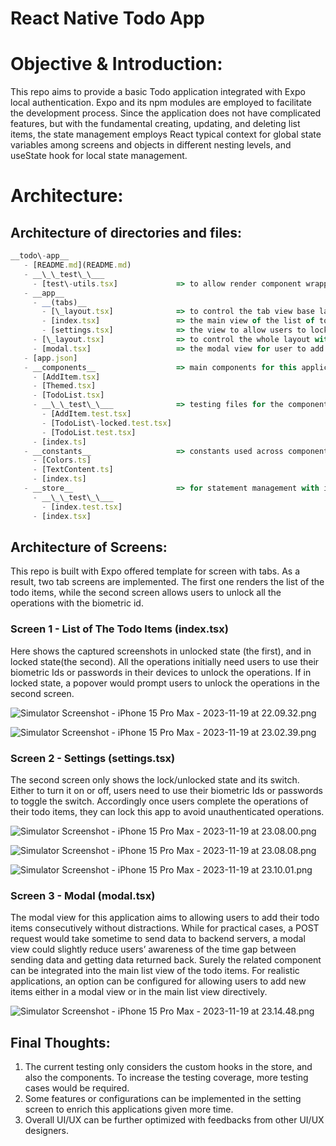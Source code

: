 # React Native Todo App

# Objective & Introduction:

This repo aims to provide a basic Todo application integrated with Expo local authentication. Expo and its npm modules are employed to facilitate the development process. Since the application does not have complicated features, but with the fundamental creating, updating, and deleting list items, the state management employs React typical context for global state variables among screens and objects in different nesting levels, and useState hook for local state management.

# Architecture:

## Architecture of directories and files:

```jsx
__todo\-app__
   - [README.md](README.md)
   - __\_\_test\_\___
     - [test\-utils.tsx]             => to allow render component wrapped with provider for testing
   - __app__
     - __(tabs)__
       - [\_layout.tsx]              => to control the tab view base layout and its header
       - [index.tsx]                 => the main view of the list of todo items
       - [settings.tsx]              => the view to allow users to lock/unlock the operations
     - [\_layout.tsx]                => to control the whole layout with Expo router
     - [modal.tsx]                   => the modal view for user to add todo items
   - [app.json]
   - __components__                  => main components for this application
     - [AddItem.tsx]
     - [Themed.tsx]
     - [TodoList.tsx]
     - __\_\_test\_\___              => testing files for the components
       - [AddItem.test.tsx]
       - [TodoList\-locked.test.tsx]
       - [TodoList.test.tsx]
     - [index.ts]
   - __constants__                   => constants used across components and screens
     - [Colors.ts]
     - [TextContent.ts]
     - [index.ts]
   - __store__                       => for statement management with its testing file
     - __\_\_test\_\___
       - [index.test.tsx]
     - [index.tsx]
```

## Architecture of Screens:

This repo is built with Expo offered template for screen with tabs. As a result, two tab screens are implemented. The first one renders the list of the todo items, while the second screen allows users to unlock all the operations with the biometric id.

### Screen 1 - List of The Todo Items (index.tsx)

Here shows the captured screenshots in unlocked state (the first), and in locked state(the second). All the operations initially need users to use their biometric Ids or passwords in their devices to unlock the operations. If in locked state, a popover would prompt users to unlock the operations in the second screen. 

![Simulator Screenshot - iPhone 15 Pro Max - 2023-11-19 at 22.09.32.png](screenshots/Simulator_Screenshot_-_iPhone_15_Pro_Max_-_2023-11-19_at_22.09.32.png)

![Simulator Screenshot - iPhone 15 Pro Max - 2023-11-19 at 23.02.39.png](screenshots/Simulator_Screenshot_-_iPhone_15_Pro_Max_-_2023-11-19_at_23.02.39.png)

### Screen 2 - Settings (settings.tsx)

The second screen only shows the lock/unlocked state and its switch. Either to turn it on or off, users need to use their biometric Ids or passwords to toggle the switch. Accordingly once users complete the operations of their todo items, they can lock this app to avoid unauthenticated operations. 

![Simulator Screenshot - iPhone 15 Pro Max - 2023-11-19 at 23.08.00.png](screenshots/Simulator_Screenshot_-_iPhone_15_Pro_Max_-_2023-11-19_at_23.08.00.png)

![Simulator Screenshot - iPhone 15 Pro Max - 2023-11-19 at 23.08.08.png](screenshots/Simulator_Screenshot_-_iPhone_15_Pro_Max_-_2023-11-19_at_23.08.08.png)

![Simulator Screenshot - iPhone 15 Pro Max - 2023-11-19 at 23.10.01.png](screenshots/Simulator_Screenshot_-_iPhone_15_Pro_Max_-_2023-11-19_at_23.10.01.png)

### Screen 3 - Modal (modal.tsx)

The modal view for this application aims to allowing users to add their todo items consecutively without distractions. While for practical cases, a POST request would take sometime to send data to backend servers, a modal view could slightly reduce users’ awareness of the time gap between sending data and getting data returned back. Surely the related component can be integrated into the main list view of the todo items. For realistic applications, an option can be configured for allowing users to add new items either in a modal view or in the main list view directively.

![Simulator Screenshot - iPhone 15 Pro Max - 2023-11-19 at 23.14.48.png](screenshots/Simulator_Screenshot_-_iPhone_15_Pro_Max_-_2023-11-19_at_23.14.48.png)

## Final Thoughts:

1. The current testing only considers the custom hooks in the store, and also the components. To increase the testing coverage, more testing cases would be required.
2. Some features or configurations can be implemented in the setting screen to enrich this applications given more time.
3. Overall UI/UX can be further optimized with feedbacks from other UI/UX designers.